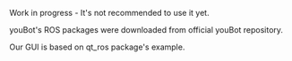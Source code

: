Work in progress - It's not recommended to use it yet.

youBot's ROS packages were downloaded from official youBot repository.

Our GUI is based on qt_ros package's example.
